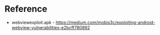 # Reference
- webviewexploit.apk - https://medium.com/mobis3c/exploiting-android-webview-vulnerabilities-e2bcff780892
